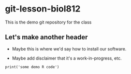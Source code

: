 # git-lesson-biol812
This is the demo git repository for the class

## Let's make another header

* Maybe this is where we'd say how to install our software.

* Maybe add disclaimer that it's a work-in-progress, etc.

```{r}
print('some demo R code')
```
